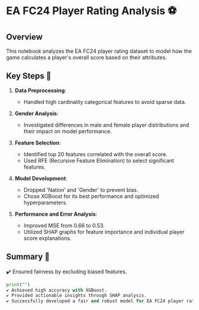 # EA FC24 Player Rating Analysis ⚽

## Overview
This notebook analyzes the EA FC24 player rating dataset to model how the game calculates a player's overall score based on their attributes.

## Key Steps 🔑
1. **Data Preprocessing**:
   - Handled high cardinality categorical features to avoid sparse data.

2. **Gender Analysis**:
   - Investigated differences in male and female player distributions and their impact on model performance.

3. **Feature Selection**:
   - Identified top 20 features correlated with the overall score.
   - Used RFE (Recursive Feature Elimination) to select significant features.

4. **Model Development**: 
   - Dropped 'Nation' and 'Gender' to prevent bias.
   - Chose XGBoost for its best performance and optimized hyperparameters.
     
5. **Performance and Error Analysis**:
   - Improved MSE from 0.66 to 0.53.
   - Utilized SHAP graphs for feature importance and individual player score explanations.

## Summary 📝
✔️ Ensured fairness by excluding biased features. 
```python
print("")
✔️ Achieved high accuracy with XGBoost.
✔️ Provided actionable insights through SHAP analysis.
✔️ Successfully developed a fair and robust model for EA FC24 player ratings.
